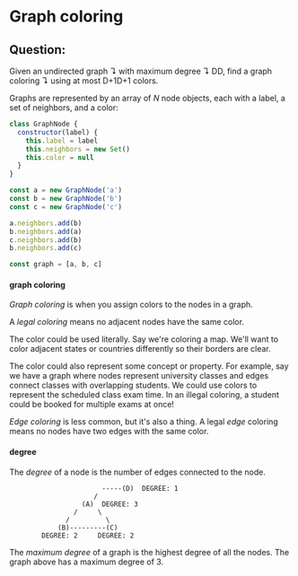 # Graph coloring
## Question:
Given an undirected graph ↴ with maximum degree ↴ DD, find a graph coloring ↴ using at most D+1D+1 colors.

Graphs are represented by an array of _N_ node objects, each with a label, a set of neighbors, and a color:
```javascript
class GraphNode {
  constructor(label) {
    this.label = label
    this.neighbors = new Set()
    this.color = null
  }
}

const a = new GraphNode('a')
const b = new GraphNode('b')
const c = new GraphNode('c')

a.neighbors.add(b)
b.neighbors.add(a)
c.neighbors.add(b)
b.neighbors.add(c)

const graph = [a, b, c]
```

#### graph coloring
*Graph coloring* is when you assign colors to the nodes in a graph.

A *legal coloring* means no adjacent nodes have the same color.

The color could be used literally. Say we're coloring a map. We'll want to color adjacent states or countries differently so their borders are clear.

The color could also represent some concept or property. For example, say we have a graph where nodes represent university classes and edges connect classes with overlapping students. We could use colors to represent the scheduled class exam time. In an illegal coloring, a student could be booked for multiple exams at once!

*_Edge_ coloring* is less common, but it's also a thing. A legal _edge_ coloring means no nodes have two edges with the same color. 

#### degree
The *degree* of a node is the number of edges connected to the node.
```
                       -----(D)  DEGREE: 1
                     /
                  (A)  DEGREE: 3
                /     \
              /         \
            (B)---------(C)
        DEGREE: 2     DEGREE: 2
```
The *maximum degree* of a graph is the highest degree of all the nodes. The graph above has a maximum degree of 3.